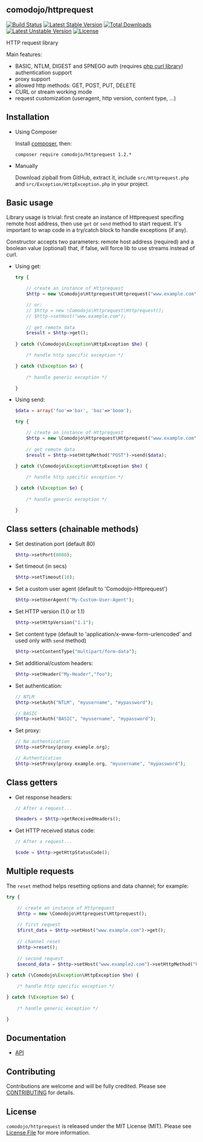 ## comodojo/httprequest

[![Build Status](https://api.travis-ci.org/comodojo/httprequest.png)](http://travis-ci.org/comodojo/httprequest) [![Latest Stable Version](https://poser.pugx.org/comodojo/httprequest/v/stable)](https://packagist.org/packages/comodojo/httprequest) [![Total Downloads](https://poser.pugx.org/comodojo/httprequest/downloads)](https://packagist.org/packages/comodojo/httprequest) [![Latest Unstable Version](https://poser.pugx.org/comodojo/httprequest/v/unstable)](https://packagist.org/packages/comodojo/httprequest) [![License](https://poser.pugx.org/comodojo/httprequest/license)](https://packagist.org/packages/comodojo/httprequest)

HTTP request library

Main features:

- BASIC, NTLM, DIGEST and SPNEGO auth (requires [php curl library](http://php.net/manual/en/book.curl.php)) authentication support
- proxy support
- allowed http methods: GET, POST, PUT, DELETE
- CURL or stream working mode
- request customization (useragent, http version, content type, ...)

## Installation

- Using Composer

	Install [composer](https://getcomposer.org/), then:

	`` composer require comodojo/httprequest 1.2.* ``

-	Manually

	Download zipball from GitHub, extract it, include `src/Httprequest.php` and `src/Exception/HttpException.php` in your project.

## Basic usage

Library usage is trivial: first create an instance of Httprequest specifing remote host address, then use `get` or `send` method to start request. It's important to wrap code in a try/catch block to handle exceptions (if any).

Constructor accepts two parameters: remote host address (required) and a boolean value (optional) that, if false, will force lib to use streams instead of curl. 

- Using get:

    ```php
    try {
	
	    // create an instance of Httprequest
        $http = new \Comodojo\Httprequest\Httprequest("www.example.com");
    
        // or:
        // $http = new \Comodojo\Httprequest\Httprequest();
        // $http->setHost("www.example.com");
        
        // get remote data
        $result = $http->get();
        
	} catch (\Comodojo\Exception\HttpException $he) {

		/* handle http specific exception */

	} catch (\Exception $e) {
		
		/* handle generic exception */

	}

	```

- Using send:

    ```php
    $data = array('foo'=>'bar', 'baz'=>'boom');
    
    try {
	
	    // create an instance of Httprequest
        $http = new \Comodojo\Httprequest\Httprequest("www.example.com");
        
        // get remote data
        $result = $http->setHttpMethod("POST")->send($data);
        
	} catch (\Comodojo\Exception\HttpException $he) {

		/* handle http specific exception */

	} catch (\Exception $e) {
		
		/* handle generic exception */

	}

	```

## Class setters (chainable methods)

- Set destination port (default 80)

    ```php
    $http->setPort(8080);
    
    ```

- Set timeout (in secs)

    ```php
    $http->setTimeout(10);
    
    ```
    
- Set a custom user agent (default to 'Comodojo-Httprequest')

    ```php
    $http->setUserAgent("My-Custom-User-Agent");
    
    ```
    
- Set HTTP version (1.0 or 1.1)

    ```php
    $http->setHttpVersion("1.1");
    
    ```
    
- Set content type (default to 'application/x-www-form-urlencoded' and used only with `send` method)

    ```php
    $http->setContentType("multipart/form-data");
    
    ```
    
- Set additional/custom headers:

    ```php
    $http->setHeader("My-Header","foo");
    
    ```    
- Set authentication:

    ```php
    // NTLM
    $http->setAuth("NTLM", "myusername", "mypassword");
    
    // BASIC
    $http->setAuth("BASIC", "myusername", "mypassword");
    
    ```

- Set proxy:

    ```php
    // No authentication
    $http->setProxy(proxy.example.org);
    
    // Authentication
    $http->setProxy(proxy.example.org, "myusername", "mypassword");
    
    ```

## Class getters

- Get response headers:

    ```php
    // After a request...
    
    $headers = $http->getReceivedHeaders();
    
    ```
    
- Get HTTP received status code:

    ```php
    // After a request...
    
    $code = $http->getHttpStatusCode();
    
    ```

## Multiple requests

The `reset` method helps resetting options and data channel; for example:

```php
try {

    // create an instance of Httprequest
    $http = new \Comodojo\Httprequest\Httprequest();
    
    // first request
    $first_data = $http->setHost("www.example.com")->get();
    
    // channel reset
    $http->reset();
    
    // second request
    $second_data = $http->setHost("www.example2.com")->setHttpMethod("POST")->send(array("my"=>"data"));
    
} catch (\Comodojo\Exception\HttpException $he) {

	/* handle http specific exception */

} catch (\Exception $e) {
	
	/* handle generic exception */

}

```

## Documentation

- [API](https://api.comodojo.org/libs/Comodojo/Httprequest.html)

## Contributing

Contributions are welcome and will be fully credited. Please see [CONTRIBUTING](CONTRIBUTING.md) for details.

## License

`` comodojo/httprequest `` is released under the MIT License (MIT). Please see [License File](LICENSE) for more information.